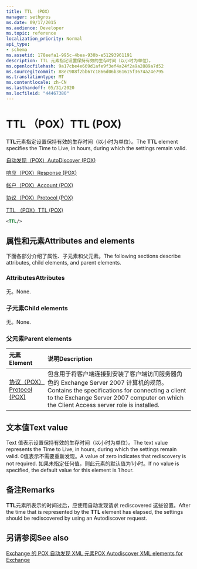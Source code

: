 ```yaml
---
title: TTL （POX）
manager: sethgros
ms.date: 09/17/2015
ms.audience: Developer
ms.topic: reference
localization_priority: Normal
api_type:
- schema
ms.assetid: 178eefa1-995c-4bea-930b-e51293961191
description: TTL 元素指定设置保持有效的生存时间（以小时为单位）。
ms.openlocfilehash: 9a17cbe4e669d1afe9f3ef4a24f2a9a2889a7d52
ms.sourcegitcommit: 88ec988f2bb67c1866d06b361615f3674a24e795
ms.translationtype: MT
ms.contentlocale: zh-CN
ms.lasthandoff: 05/31/2020
ms.locfileid: "44467380"
---
```

# <a name="ttl-pox"></a><span data-ttu-id="6e97a-103">TTL （POX）</span><span class="sxs-lookup"><span data-stu-id="6e97a-103">TTL (POX)</span></span>

<span data-ttu-id="6e97a-104">**TTL**元素指定设置保持有效的生存时间（以小时为单位）。</span><span class="sxs-lookup"><span data-stu-id="6e97a-104">The **TTL** element specifies the Time to Live, in hours, during which the settings remain valid.</span></span> 
  
[<span data-ttu-id="6e97a-105">自动发现（POX）</span><span class="sxs-lookup"><span data-stu-id="6e97a-105">AutoDiscover (POX)</span></span>](autodiscover-pox.md)
  
[<span data-ttu-id="6e97a-106">响应（POX）</span><span class="sxs-lookup"><span data-stu-id="6e97a-106">Response (POX)</span></span>](response-pox.md)
  
[<span data-ttu-id="6e97a-107">帐户（POX）</span><span class="sxs-lookup"><span data-stu-id="6e97a-107">Account (POX)</span></span>](account-pox.md)
  
[<span data-ttu-id="6e97a-108">协议（POX）</span><span class="sxs-lookup"><span data-stu-id="6e97a-108">Protocol (POX)</span></span>](protocol-pox.md)
  
[<span data-ttu-id="6e97a-109">TTL （POX）</span><span class="sxs-lookup"><span data-stu-id="6e97a-109">TTL (POX)</span></span>](ttl-pox.md)
  
```xml
<TTL/>
```

## <a name="attributes-and-elements"></a><span data-ttu-id="6e97a-110">属性和元素</span><span class="sxs-lookup"><span data-stu-id="6e97a-110">Attributes and elements</span></span>

<span data-ttu-id="6e97a-111">下面各部分介绍了属性、子元素和父元素。</span><span class="sxs-lookup"><span data-stu-id="6e97a-111">The following sections describe attributes, child elements, and parent elements.</span></span>
  
### <a name="attributes"></a><span data-ttu-id="6e97a-112">Attributes</span><span class="sxs-lookup"><span data-stu-id="6e97a-112">Attributes</span></span>

<span data-ttu-id="6e97a-113">无。</span><span class="sxs-lookup"><span data-stu-id="6e97a-113">None.</span></span>
  
### <a name="child-elements"></a><span data-ttu-id="6e97a-114">子元素</span><span class="sxs-lookup"><span data-stu-id="6e97a-114">Child elements</span></span>

<span data-ttu-id="6e97a-115">无。</span><span class="sxs-lookup"><span data-stu-id="6e97a-115">None.</span></span>
  
### <a name="parent-elements"></a><span data-ttu-id="6e97a-116">父元素</span><span class="sxs-lookup"><span data-stu-id="6e97a-116">Parent elements</span></span>

|<span data-ttu-id="6e97a-117">**元素**</span><span class="sxs-lookup"><span data-stu-id="6e97a-117">**Element**</span></span>|<span data-ttu-id="6e97a-118">**说明**</span><span class="sxs-lookup"><span data-stu-id="6e97a-118">**Description**</span></span>|
|:-----|:-----|
|[<span data-ttu-id="6e97a-119">协议（POX）</span><span class="sxs-lookup"><span data-stu-id="6e97a-119">Protocol (POX)</span></span>](protocol-pox.md) <br/> |<span data-ttu-id="6e97a-120">包含用于将客户端连接到安装了客户端访问服务器角色的 Exchange Server 2007 计算机的规范。</span><span class="sxs-lookup"><span data-stu-id="6e97a-120">Contains the specifications for connecting a client to the Exchange Server 2007 computer on which the Client Access server role is installed.</span></span>  <br/> |
   
## <a name="text-value"></a><span data-ttu-id="6e97a-121">文本值</span><span class="sxs-lookup"><span data-stu-id="6e97a-121">Text value</span></span>

<span data-ttu-id="6e97a-122">Text 值表示设置保持有效的生存时间（以小时为单位）。</span><span class="sxs-lookup"><span data-stu-id="6e97a-122">The text value represents the Time to Live, in hours, during which the settings remain valid.</span></span> <span data-ttu-id="6e97a-123">0值表示不需要重新发现。</span><span class="sxs-lookup"><span data-stu-id="6e97a-123">A value of zero indicates that rediscovery is not required.</span></span> <span data-ttu-id="6e97a-124">如果未指定任何值，则此元素的默认值为1小时。</span><span class="sxs-lookup"><span data-stu-id="6e97a-124">If no value is specified, the default value for this element is 1 hour.</span></span>
  
## <a name="remarks"></a><span data-ttu-id="6e97a-125">备注</span><span class="sxs-lookup"><span data-stu-id="6e97a-125">Remarks</span></span>

<span data-ttu-id="6e97a-126">**TTL**元素所表示的时间过后，应使用自动发现请求 rediscovered 这些设置。</span><span class="sxs-lookup"><span data-stu-id="6e97a-126">After the time that is represented by the **TTL** element has elapsed, the settings should be rediscovered by using an Autodiscover request.</span></span> 
  
## <a name="see-also"></a><span data-ttu-id="6e97a-127">另请参阅</span><span class="sxs-lookup"><span data-stu-id="6e97a-127">See also</span></span>



[<span data-ttu-id="6e97a-128">Exchange 的 POX 自动发现 XML 元素</span><span class="sxs-lookup"><span data-stu-id="6e97a-128">POX Autodiscover XML elements for Exchange</span></span>](pox-autodiscover-xml-elements-for-exchange.md)

